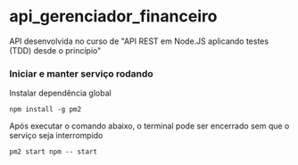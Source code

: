 # api_gerenciador_financeiro
API desenvolvida no curso de "API REST em Node.JS aplicando testes (TDD) desde o princípio"

### Iniciar e manter serviço rodando
Instalar dependência global
```
npm install -g pm2
```

Após executar o comando abaixo, o terminal pode ser encerrado sem que o serviço seja interrompido
```
pm2 start npm -- start
```
